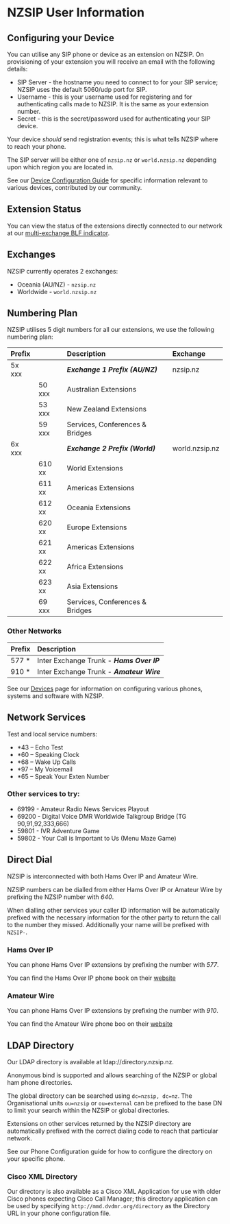 # NZSIP User Information

## Configuring your Device

You can utilise any SIP phone or device as an extension on NZSIP.   On provisioning of your extension you will receive an
email with the following details:

* SIP Server - the hostname you need to connect to for your SIP service;  NZSIP uses the default 5060/udp port for SIP.
* Username - this is your username used for registering and for authenticating calls made to NZSIP.  It is the same as your extension number.
* Secret - this is the secret/password used for authenticating your SIP device.

Your device *should* send registration events;  this is what tells NZSIP where to reach your phone.

The SIP server will be either one of `nzsip.nz` or `world.nzsip.nz` depending upon which region you are located in.

See our [Device Configuration Guide](devices/index.md) for specific information relevant to various devices, contributed by our community.


## Extension Status

You can view the status of the extensions directly connected to our network at our [multi-exchange BLF indicator](https://mmd.dvdmr.org).

## Exchanges

NZSIP currently operates 2 exchanges:

* Oceania (AU/NZ) - `nzsip.nz`
* Worldwide - `world.nzsip.nz`

## Numbering Plan

NZSIP utilises 5 digit numbers for all our extensions, we use the following numbering plan:

|Prefix||Description|Exchange|
|:--|:--|:--|:--|
|5x xxx||***Exchange 1 Prefix (AU/NZ)***|nzsip.nz|
||50 xxx|Australian Extensions||
||53 xxx|New Zealand Extensions||
||59 xxx|Services, Conferences &amp; Bridges||
|6x xxx||***Exchange 2 Prefix (World)***|world.nzsip.nz|
||610 xx|World Extensions||
||611 xx|Americas Extensions||
||612 xx|Oceania Extensions||
||620 xx|Europe Extensions||
||621 xx|Americas Extensions||
||622 xx|Africa Extensions||
||623 xx|Asia Extensions||
||69 xxx|Services, Conferences &amp; Bridges||

### Other Networks

|Prefix|Description|
|:--|:--|
|577 \*|Inter Exchange Trunk - ***Hams Over IP***|
|910 \*|Inter Exchange Trunk - ***Amateur Wire***|


See our [Devices](devices/index.md) page for information on configuring various phones, systems and software with NZSIP.

## Network Services

Test and local service numbers:

* \*43 – Echo Test
* \*60 – Speaking Clock
* \*68 – Wake Up Calls
* \*97 – My Voicemail
* \*65 – Speak Your Exten Number

### Other services to try:

* 69199 - Amateur Radio News Services Playout 
* 69200 - Digital Voice DMR Worldwide Talkgroup Bridge (TG 90,91,92,333,666)
* 59801 - IVR Adventure Game
* 59802 - Your Call is Important to Us (Menu Maze Game)

## Direct Dial

NZSIP is interconnected with both Hams Over IP and Amateur Wire.

NZSIP numbers can be dialled from either Hams Over IP or Amateur Wire by prefixing the NZSIP number with *640*.

When dialling other services your caller ID information will be automatically prefixed with the necessary information for the other party to return the call to the number they missed.  Additionally your name will be prefixed with `NZSIP-`.

### Hams Over IP

You can phone Hams Over IP extensions by prefixing the number with *577*.

You can find the Hams Over IP phone book on their [website](https://hamsoverip.com)


### Amateur Wire

You can phone Hams Over IP extensions by prefixing the number with *910*.

You can find the Amateur Wire phone boo on their [website](https://amateurwire.org/)




## LDAP Directory

Our LDAP directory is available at ldap://directory.nzsip.nz.

Anonymous bind is supported and allows searching of the NZSIP or global ham phone directories.

The global directory can be searched using `dc=nzsip, dc=nz`.   The Organisational units `ou=nzsip` or `ou=external` can be prefixed to the base DN to limit your search within the NZSIP or global directories.

Extensions on other services returned by the NZSIP directory are automatically prefixed with the correct dialing code to reach that particular network.

See our Phone Configuration guide for how to configure the directory on your specific phone.

### Cisco XML Directory

Our directory is also available as a Cisco XML Application for use with older Cisco phones expecting Cisco Call Manager;  this directory application can be used by specifying `http://mmd.dvdmr.org/directory` as the Directory URL in your phone configuration file.

